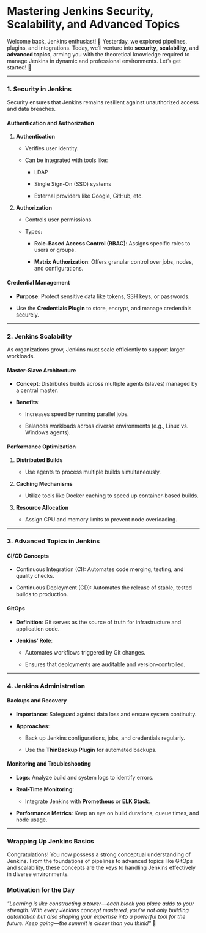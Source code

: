 # Mastering Jenkins Security, Scalability, and Advanced Topics



Welcome back, Jenkins enthusiast! 🌟 Yesterday, we explored pipelines, plugins, and integrations. Today, we’ll venture into  **security**,  **scalability**, and  **advanced topics**, arming you with the theoretical knowledge required to manage Jenkins in dynamic and professional environments. Let’s get started! 🚀

----------

### [](https://100daysdevops.hashnode.dev/day-25-of-100-days-mastering-jenkins-security-scalability-and-advanced-topics#heading-1-security-in-jenkins "Permalink")**1. Security in Jenkins**

Security ensures that Jenkins remains resilient against unauthorized access and data breaches.

#### [](https://100daysdevops.hashnode.dev/day-25-of-100-days-mastering-jenkins-security-scalability-and-advanced-topics#heading-authentication-and-authorization "Permalink")**Authentication and Authorization**

1.  **Authentication**
    
    -   Verifies user identity.
        
    -   Can be integrated with tools like:
        
        -   LDAP
            
        -   Single Sign-On (SSO) systems
            
        -   External providers like Google, GitHub, etc.
            
2.  **Authorization**
    
    -   Controls user permissions.
        
    -   Types:
        
        -   **Role-Based Access Control (RBAC)**: Assigns specific roles to users or groups.
            
        -   **Matrix Authorization**: Offers granular control over jobs, nodes, and configurations.
            

#### [](https://100daysdevops.hashnode.dev/day-25-of-100-days-mastering-jenkins-security-scalability-and-advanced-topics#heading-credential-management "Permalink")**Credential Management**

-   **Purpose**: Protect sensitive data like tokens, SSH keys, or passwords.
    
-   Use the  **Credentials Plugin**  to store, encrypt, and manage credentials securely.
    

----------

### [](https://100daysdevops.hashnode.dev/day-25-of-100-days-mastering-jenkins-security-scalability-and-advanced-topics#heading-2-jenkins-scalability "Permalink")**2. Jenkins Scalability**

As organizations grow, Jenkins must scale efficiently to support larger workloads.

#### [](https://100daysdevops.hashnode.dev/day-25-of-100-days-mastering-jenkins-security-scalability-and-advanced-topics#heading-master-slave-architecture "Permalink")**Master-Slave Architecture**

-   **Concept**: Distributes builds across multiple agents (slaves) managed by a central master.
    
-   **Benefits**:
    
    -   Increases speed by running parallel jobs.
        
    -   Balances workloads across diverse environments (e.g., Linux vs. Windows agents).
        

#### [](https://100daysdevops.hashnode.dev/day-25-of-100-days-mastering-jenkins-security-scalability-and-advanced-topics#heading-performance-optimization "Permalink")**Performance Optimization**

1.  **Distributed Builds**
    
    -   Use agents to process multiple builds simultaneously.
2.  **Caching Mechanisms**
    
    -   Utilize tools like Docker caching to speed up container-based builds.
3.  **Resource Allocation**
    
    -   Assign CPU and memory limits to prevent node overloading.

----------

### [](https://100daysdevops.hashnode.dev/day-25-of-100-days-mastering-jenkins-security-scalability-and-advanced-topics#heading-3-advanced-topics-in-jenkins "Permalink")**3. Advanced Topics in Jenkins**

#### [](https://100daysdevops.hashnode.dev/day-25-of-100-days-mastering-jenkins-security-scalability-and-advanced-topics#heading-cicd-concepts "Permalink")**CI/CD Concepts**

-   Continuous Integration (CI): Automates code merging, testing, and quality checks.
    
-   Continuous Deployment (CD): Automates the release of stable, tested builds to production.
    

#### [](https://100daysdevops.hashnode.dev/day-25-of-100-days-mastering-jenkins-security-scalability-and-advanced-topics#heading-gitops "Permalink")**GitOps**

-   **Definition**: Git serves as the source of truth for infrastructure and application code.
    
-   **Jenkins’ Role**:
    
    -   Automates workflows triggered by Git changes.
        
    -   Ensures that deployments are auditable and version-controlled.
        

----------

### [](https://100daysdevops.hashnode.dev/day-25-of-100-days-mastering-jenkins-security-scalability-and-advanced-topics#heading-4-jenkins-administration "Permalink")**4. Jenkins Administration**

#### [](https://100daysdevops.hashnode.dev/day-25-of-100-days-mastering-jenkins-security-scalability-and-advanced-topics#heading-backups-and-recovery "Permalink")**Backups and Recovery**

-   **Importance**: Safeguard against data loss and ensure system continuity.
    
-   **Approaches**:
    
    -   Back up Jenkins configurations, jobs, and credentials regularly.
        
    -   Use the  **ThinBackup Plugin**  for automated backups.
        

#### [](https://100daysdevops.hashnode.dev/day-25-of-100-days-mastering-jenkins-security-scalability-and-advanced-topics#heading-monitoring-and-troubleshooting "Permalink")**Monitoring and Troubleshooting**

-   **Logs**: Analyze build and system logs to identify errors.
    
-   **Real-Time Monitoring**:
    
    -   Integrate Jenkins with  **Prometheus**  or  **ELK Stack**.
-   **Performance Metrics**: Keep an eye on build durations, queue times, and node usage.
    

----------

### [](https://100daysdevops.hashnode.dev/day-25-of-100-days-mastering-jenkins-security-scalability-and-advanced-topics#heading-wrapping-up-jenkins-basics "Permalink")**Wrapping Up Jenkins Basics**

Congratulations! You now possess a strong conceptual understanding of Jenkins. From the foundations of pipelines to advanced topics like GitOps and scalability, these concepts are the keys to handling Jenkins effectively in diverse environments.

### [](https://100daysdevops.hashnode.dev/day-25-of-100-days-mastering-jenkins-security-scalability-and-advanced-topics#heading-motivation-for-the-day "Permalink")**Motivation for the Day**

_"Learning is like constructing a tower—each block you place adds to your strength. With every Jenkins concept mastered, you’re not only building automation but also shaping your expertise into a powerful tool for the future. Keep going—the summit is closer than you think!"_  🌟
